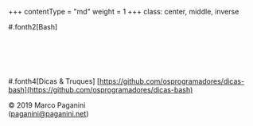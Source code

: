 +++
contentType = "md"
weight = 1
+++
class: center, middle, inverse

#.fonth2[Bash]
# &nbsp;
#.fonth4[Dicas & Truques]
[https://github.com/osprogramadores/dicas-bash](https://github.com/osprogramadores/dicas-bash)

© 2019 Marco Paganini<br>
(paganini@paganini.net)<br>

